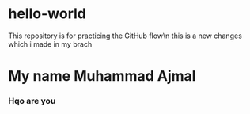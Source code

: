 # hello-world
This repository is for practicing the GitHub flow\n
this is a new changes which i made in my brach
# My name Muhammad Ajmal
### Hqo are you
